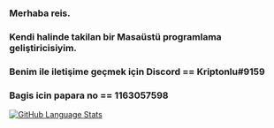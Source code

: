 ### Merhaba reis.
### Kendi halinde takilan bir Masaüstü programlama geliştiricisiyim.
### Benim ile iletişime geçmek için Discord == Kriptonlu#9159
### Bagis icin papara no == 1163057598
<!--
**i5-7200u/i5-7200u** is a ✨ _special_ ✨ repository because its `README.md` (this file) appears on your GitHub profile.

Here are some ideas to get you started:

- 🔭 I’m currently working on ...
- 🌱 I’m currently learning ...
- 👯 I’m looking to collaborate on ...
- 🤔 I’m looking for help with ...
- 💬 Ask me about ...
- 📫 How to reach me: ...
- 😄 Pronouns: ...
- ⚡ Fun fact: ...
-->
[![GitHub Language Stats](https://github-readme-stats.vercel.app/api/top-langs/?username=i5-7200u&theme=merko)]()
